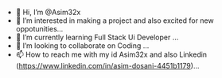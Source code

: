 - 👋 Hi, I’m @Asim32x
- 👀 I’m interested in making a project and also excited for new oppotunities...
- 🌱 I’m currently learning Full Stack Ui Developer ...
- 💞️ I’m looking to collaborate on Coding ...
- 📫 How to reach me with my id Asim32x and also Linkedin (https://www.linkedin.com/in/asim-dosani-4451b1179)...

<!---
Asim32x/Asim32x is a ✨ special ✨ repository because its `README.md` (this file) appears on your GitHub profile.
You can click the Preview link to take a look at your changes.
--->
